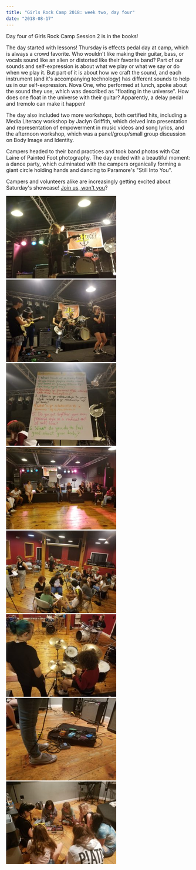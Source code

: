 ```yaml
---
title: "Girls Rock Camp 2018: week two, day four"
date: "2018-08-17"
---
```


Day four of Girls Rock Camp Session 2 is in the books!

The day started with lessons! Thursday is effects pedal day at camp, which is always a crowd favorite. Who wouldn't like making their guitar, bass, or vocals sound like an alien or distorted like their favorite band? Part of our sounds and self-expression is about what we play or what we say or do when we play it. But part of it is about how we craft the sound, and each instrument (and it's accompanying technology) has different sounds to help us in our self-expression. Nova One, who performed at lunch, spoke about the sound they use, which was described as "floating in the universe". How does one float in the universe with their guitar? Apparently, a delay pedal and tremolo can make it happen!

The day also included two more workshops, both certified hits, including a Media Literacy workshop by Jaclyn Griffith, which delved into presentation and representation of empowerment in music videos and song lyrics, and the afternoon workshop, which was a panel/group/small group discussion on Body Image and Identity.

Campers headed to their band practices and took band photos with Cat Laine of Painted Foot photography. The day ended with a beautiful moment: a dance party, which culminated with the campers organically forming a giant circle holding hands and dancing to Paramore's "Still Into You".

Campers and volunteers alike are increasingly getting excited about Saturday's showcase! [Join us, won't you](https://www.facebook.com/events/462541600856897/)?

![](images/20180816_124411_crop-300x225.jpg) ![](images/20180816_160109-300x225.jpg) ![](images/20180816_135443-300x225.jpg) ![](images/20180816_132659-300x225.jpg) ![](images/20180816_103023-300x225.jpg) ![](images/20180816_095345-300x225.jpg) ![](images/20180816_095134-300x225.jpg) ![](images/20180816_094937-300x225.jpg)
